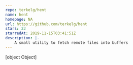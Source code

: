 ```yaml
---
repo: terkelg/hent
name: hent
homepage: NA
url: https://github.com/terkelg/hent
stars: 23
starredAt: 2019-11-15T03:41:51Z
description: |-
    A small utility to fetch remote files into buffers
---
```


[object Object]
